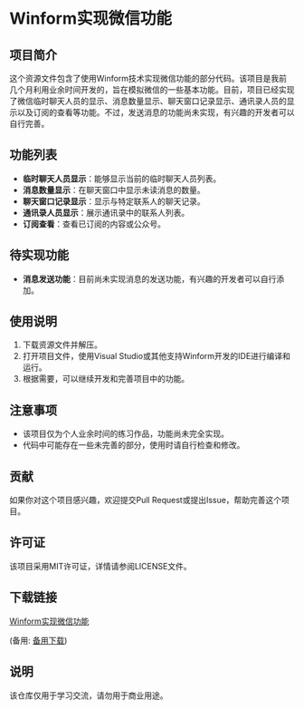 # Winform实现微信功能

## 项目简介

这个资源文件包含了使用Winform技术实现微信功能的部分代码。该项目是我前几个月利用业余时间开发的，旨在模拟微信的一些基本功能。目前，项目已经实现了微信临时聊天人员的显示、消息数量显示、聊天窗口记录显示、通讯录人员的显示以及订阅的查看等功能。不过，发送消息的功能尚未实现，有兴趣的开发者可以自行完善。

## 功能列表

- **临时聊天人员显示**：能够显示当前的临时聊天人员列表。
- **消息数量显示**：在聊天窗口中显示未读消息的数量。
- **聊天窗口记录显示**：显示与特定联系人的聊天记录。
- **通讯录人员显示**：展示通讯录中的联系人列表。
- **订阅查看**：查看已订阅的内容或公众号。

## 待实现功能

- **消息发送功能**：目前尚未实现消息的发送功能，有兴趣的开发者可以自行添加。

## 使用说明

1. 下载资源文件并解压。
2. 打开项目文件，使用Visual Studio或其他支持Winform开发的IDE进行编译和运行。
3. 根据需要，可以继续开发和完善项目中的功能。

## 注意事项

- 该项目仅为个人业余时间的练习作品，功能尚未完全实现。
- 代码中可能存在一些未完善的部分，使用时请自行检查和修改。

## 贡献

如果你对这个项目感兴趣，欢迎提交Pull Request或提出Issue，帮助完善这个项目。

## 许可证

该项目采用MIT许可证，详情请参阅LICENSE文件。

## 下载链接
[Winform实现微信功能](https://pan.quark.cn/s/e6d1c92acfb1) 

(备用: [备用下载](https://pan.baidu.com/s/1hH4IMjBeh6ZZzK2m0viCaw?pwd=1234))

## 说明

该仓库仅用于学习交流，请勿用于商业用途。

